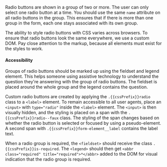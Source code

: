 Radio buttons are shown in a group of two or more. The user can only select one radio button at a time. You should use the same `name` attribute on all radio buttons in the group. This ensures that if there is more than one group in the form, each one stays associated with its own group.

The ability to style radio buttons with CSS varies across browsers. To ensure that radio buttons look the same everywhere, we use a custom DOM. Pay close attention to the markup, because all elements must exist for the styles to work.

<h4 class="site-text-heading--label">Accessibility</h4>

Groups of radio buttons should be marked up using the fieldset and legend element. This helps someone using assistive technology to understand the question they're answering with the group of radio buttons. The fieldset is placed around the whole group and the legend contains the question.

Custom radio buttons are created by applying the `.{{cssPrefix}}radio` class to a `<label>` element. To remain accessible to all user agents, place an `<input>` with `type="radio"` inside the `<label>` element. The `<input>` is then visually hidden, and the styling is placed on a span with the `.{{cssPrefix}}radio--faux` class. The styling of the span changes based on whether the radio button is selected or focused by using a pseudo-element. A second span with `.{{cssPrefix}}form-element__label` contains the label text.

When a radio group is required, the `<fieldset>` should receive the class `.{{cssPrefix}}is-required`. The `<legend>` should then get `<abbr class="required" title="required">*</abbr>` added to the DOM for visual indication that the radio group is required.
